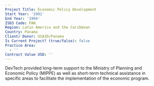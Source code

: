 ```yaml
---
Project Title: Economic Policy Development
Start Year: '1991'
End Year: '1994'
ISO3 Code: PAN
Region: Latin America and the Caribbean
Country: Panama
Client/ Donor: USAID/Panama
Is Current Project? (true/false): false
Practice Area:
  - ''
Contract Value USD: ''
---
```

DevTech provided long-term support to the Ministry of Planning and Economic Policy (MIPPE) as well as short-term technical assistance in specific areas to facilitate the implementation of the economic program.